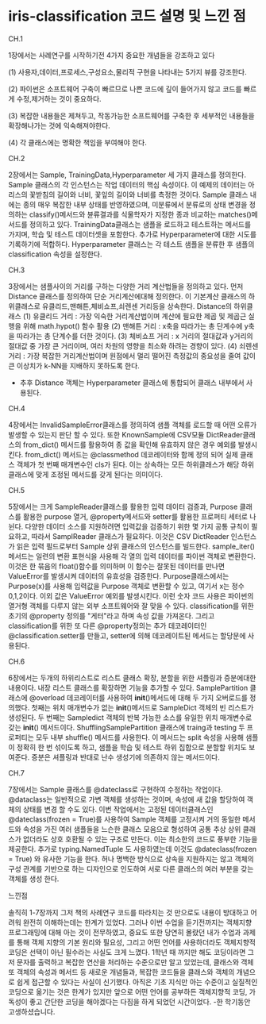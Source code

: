 # iris-classification 코드 설명 및 느낀 점
CH.1

1장에서는 사례연구를 시작하기전 4가지 중요한 개념들을 강조하고 있다

(1) 사용자,데이터,프로세스,구성요소,물리적 구현을 나타내는 5가지 뷰를 강조한다.

(2) 파이썬은 소프트웨어 구축이 빠르므로 나쁜 코드에 깊이 들어가지 않고 코드를 빠르게 수정,제거하는 것이 중요하다.

(3) 복잡한 내용들은 제쳐두고, 작동가능한 소프트웨어를 구축한 후 세부적인 내용들을 확장해나가는 것에 익숙해져야한다.

(4) 각 클래스에는 명확한 책임을 부여해야 한다. 

CH.2 

2장에서는 Sample, TrainingData,Hyperparameter 세 가지 클래스를 정의한다.
Sample 클래스의 각 인스턴스는 작업 데이터의 핵심 속성이다. 이 예제의 데이터는 아리스의 꽃받침의 길이와 너비, 꽃잎의 길이와 너비를 측정한 것이다.
Sample 클래스 내에는 종의 매우 복잡한 내부 상태를 반영하였으며, 미분류에서 분류로의 상태 변경을 정의하는 classify()메서드와 뷴류결과를 식물학자가 지정한 종과 비교하는 matches()메서드를 정의하고 있다.
TrainingData클래스는 샘플을 로드하고 테스트하는 메서드를 가지며, 학습 및 테스트 데이터셋을 포함한다. 추가로 Hyperparameter에 대한 시도를 기록하기에 적합하다. 
Hyperparameter 클래스는 각 테스트 샘플을 분류한 후 샘플의 classification 속성을 설정한다. 

CH.3

3장에서는 샘플사이의 거리를 구하는 다양한 거리 계산법들을 정의하고 있다.
먼저 Distance 클래스를 정의하여 단순 거리계산에대해 정의한다. 이 기본계산 클래스의 하위클래스로 유클리드,맨해튼,체비쇼프,쇠렌센 거리등을 상속한다.
Distance의 하위클래스
(1) 유클리드 거리 : 가장 익숙한 거리계산법이며 계산에 필요한 제곱 및 제곱근 실행을 위해 math.hypot() 함수 활용
(2) 맨해튼 거리 : x축을 따라가는 총 단계수에 y축을 따라가는 총 단계수를 더한 것이다. 
(3) 체비쇼프 거리 : x 거리의 절대값과 y거리의 절대값 중 가장 큰 거리이며, 여러 차원의 영향을 최소화 하려는 경향이 있다.
(4) 쇠렌센 거리 : 가장 복잡한 거리계산법이며 원점에서 멀리 떨어진 측정값의 중요성을 줄여 값이 큰 이상치가 k-NN을 지배하지 못하도록 한다.
* 추후 Distance 객체는 Hyperparameter 클래스에 통합되어 클래스 내부에서 사용된다.

CH.4 

4장에서는 InvalidSampleError클래스를 정의하여 샘플 객체를 로드할 때 어떤 오류가 발생할 수 있는지 판단 할 수 있다.
또한 KnownSample에 CSV모듈 DictReader클래스의 from_dict() 메서드를 활용하여 종 값을 확인해 유효하지 않은 경우 예외를 발생시킨다.
from_dict() 메서드는 @classmethod 데코레이터와 함께 정의 되어 실제 클래스 객체가 첫 번째 매개변수인 cls가 된다. 이는 상속하는 모든 하위클래스가 해당 하위클래스에 맞게 조정된 메서드를 갖게 된다는 의미이다. 

CH.5 

5장에서는 크게 SampleReader클래스를 활용한 입력 데이터 검증과, Purpose 클래스를 활용한 purpose 열거, @property메서드와 setter를 활용한 프로퍼티 세터로 나뉜다.
다양한 데이터 소스를 지원하려면 입력값을 검증하기 위한 몇 가지 공통 규칙이 필요하고, 따라서 SamplReader 클래스가 필요하다. 
이것은 CSV DictReader 인스턴스가 읽은 입력 필드로부터 Sample 상위 클래스의 인스턴스를 빌드한다. sample_iter() 메서드는 일련의 변환 표현식을 사용해 각 열의 입력 데이터를 파이썬 객체로 변환한다. 이것은 한 묶음의 float()함수를 의미하며 이 함수는 잘못된 데이터를 만나면 ValueError를 발생시켜 데이터의 유효성을 검증한다.
Purpose클래스에서는 Purpose(x)를 사용해 입력값을 Purpose 객체로 변환할 수 있고, 여기서 x는 정수 0,1,2이다. 이외 값은 ValueError 예외를 발생시킨다. 이런 숫자 코드 사용은 파이썬의 열거형 객체를 다루지 않는 외부 소프트웨어와 잘 맞을 수 있다.
classification를 위한 초기의 @property 정의를 "게터"라고 하며 속성 값을 가져온다. 그리고 classification를 위한 또 다른 @property정의는 추가 데코레이터인 @classification.setter를 만들고, setter에 의해 데코레이트된 메서드는 할당문에 사용된다.

CH.6

6장에서는 두개의 하위리스트로 리스트 클래스 확장, 분할을 위한 셔플링과 증분에대한 내용이다.
내장 리스트 클래스를 확장하면 기능을 추가할 수 있다. SamplePartition 클래스에 @overload 데코레이터를 사용하여 __init__()메서드에 대해 두 가지 오버로드를 정의했다. 첫째는 위치 매개변수가 없는 __init__()메서드로 SampleDict 객체의 빈 리스트가 생성된다. 두 번째는 Sampledict 객체의 반복 가능한 소스를 유일한 위치 매개변수로 갖는 __init__() 메서드이다.
ShufflingSamplePartition 클래스에 traing과 testing 두 프로퍼티는 모두 내부 shuffle() 메서드를 사용한다. 이 메서드는 split 속성을 사용해 샘플이 정확히 한 번 섞이도록 하고, 샘플을 학습 및 테스트 하위 집합으로 분할할 위치도 보여준다.
증분은 셔플링과 반대로 난수 생성기에 의존하지 않는 메서드이다.

CH.7

7장에서는 Sample 클래스를 @dateclass로 구현하여 수정하는 작업이다. @dataclass는 일반적으로 가변 객체를 생성하는 것이며, 속성에 새 값을 할당하여 객체의 상태를 변경 할 수도 있다. 이번 작업에서는 고정된 데이터클래스인 @dateclass(frozen = True)를 사용하여 Sample 객체를 고정시켜 거의 동일한 메서드와 속성을 가진 여러 샘플들을 느슨한 클래스 모음으로 형성하여 공통 추상 상위 클래스가 없더라도 상호 호환될 수 있는 구조로 만든다. 이는 최소한의 코드로 풍부한 기능을 제공한다. 추가로 typing.NamedTuple 도 사용하였는데 이것도 @dateclass(frozen = True) 와 유사한 기능을 한다. 허나 명백한 방식으로 상속을 지원하지는 않고 객체의 구성 관계를 기반으로 하는 디자인으로 인도하여 서로 다른 클래스의 여러 부분을 갖는 객체를 생성 한다. 

느낀점

솔직히 1-7장까지 그저 책의 사례연구 코드를 따라치는 것 만으로도 내용이 방대하고 어려워 완전히 이해하는데는 한계가 있었다. 그러나 이번 수업을 듣기전까지는 객체지향 프로그래밍에 대해 아는 것이 전무하였고, 중요도 또한 당연히 몰랐던 내가 수업과 과제를 통해  객체 지향의 기본 원리와 필요성, 그리고 어떤 언어를 사용하더라도 객체지향적 코딩은 선택이 아닌 필수라는 사실도 크게 느꼈다. 1학년 때 까지만 해도 코딩이라면 그저 문자를 출력하고 복잡한 연산을 처리하는 수준으로만 알고 있었는데, 클래스와 객체 또 객체의 속성과 메서드 등 새로운 개념들과, 복잡한 코드들을 클래스와 객체의 개념으로 쉽게 접근할 수 있다는 사실이 신기했다. 아직은 기초 지식만 아는 수준이고 실질적인 코딩으로 옮기는 것은 한계가 있지만 앞으로 어떤 언어를 공부하든 객체지향적 코딩, 가독성이 좋고 간단한 코딩을 해야겠다는 다짐을 하게 되었던 시간이었다. 
-한 학기동안 고생하셨습니다.
